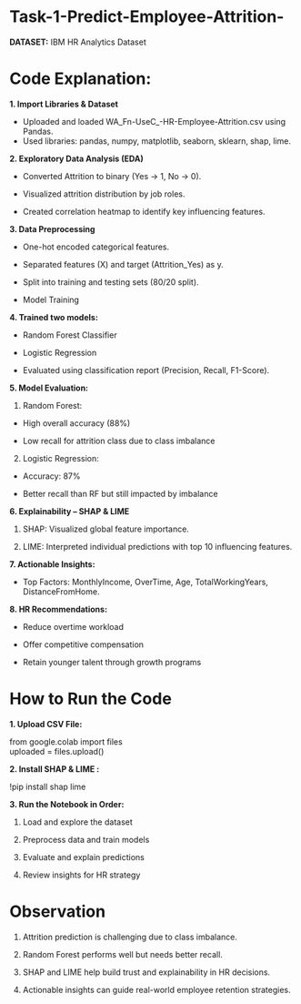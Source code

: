 # Task-1-Predict-Employee-Attrition-

**DATASET:** IBM HR Analytics Dataset

# **Code Explanation:**
**1. Import Libraries & Dataset**
- Uploaded and loaded WA_Fn-UseC_-HR-Employee-Attrition.csv using Pandas.
- Used libraries: pandas, numpy, matplotlib, seaborn, sklearn, shap, lime.

**2. Exploratory Data Analysis (EDA)**
- Converted Attrition to binary (Yes → 1, No → 0).

- Visualized attrition distribution by job roles.

- Created correlation heatmap to identify key influencing features.

**3. Data Preprocessing**
- One-hot encoded categorical features.

- Separated features (X) and target (Attrition_Yes) as y.

- Split into training and testing sets (80/20 split).

- Model Training
  
**4. Trained two models:**
- Random Forest Classifier

- Logistic Regression

- Evaluated using classification report (Precision, Recall, F1-Score).

**5. Model Evaluation:**
1. Random Forest:

- High overall accuracy (88%)

- Low recall for attrition class due to class imbalance

2. Logistic Regression:

- Accuracy: 87%

- Better recall than RF but still impacted by imbalance

**6. Explainability – SHAP & LIME**
1. SHAP: Visualized global feature importance.

2. LIME: Interpreted individual predictions with top 10 influencing features.

**7. Actionable Insights:**
- Top Factors: MonthlyIncome, OverTime, Age, TotalWorkingYears, DistanceFromHome.

**8. HR Recommendations:**

- Reduce overtime workload

- Offer competitive compensation

- Retain younger talent through growth programs

# **How to Run the Code**
**1. Upload CSV File:**

from google.colab import files  
uploaded = files.upload()

**2. Install SHAP & LIME :**

!pip install shap lime

**3. Run the Notebook in Order:**

1. Load and explore the dataset

2. Preprocess data and train models

3. Evaluate and explain predictions

4. Review insights for HR strategy


# **Observation**
1. Attrition prediction is challenging due to class imbalance.

2. Random Forest performs well but needs better recall.

3. SHAP and LIME help build trust and explainability in HR decisions.

4. Actionable insights can guide real-world employee retention strategies.
